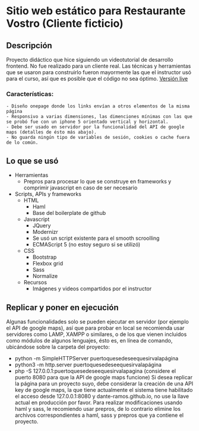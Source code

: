 # Sitio web estático para Restaurante Vostro (Cliente ficticio)
## Descripción
  Proyecto didáctico que hice siguiendo un videotutorial de desarrollo frontend. No fue realizado para un cliente real.
  Las técnicas y herramientas que se usaron para construirlo fueron mayormente las que el instructor usó para el curso, así que es posible que el código no sea óptimo.
  [Versión live](dante-ramos.github.io)
  ### Características:
    - Diseño onepage donde los links envían a otros elementos de la misma página
    - Responsivo a varias dimensiones, las dimenciones mínimas con las que se probó fue con un iphone 5 orientado vertical y horizontal.
    - Debe ser usado en servidor por la funcionalidad del API de google maps (detalles de ésto más abajo).
    - No guarda ningún tipo de variables de sesión, cookies o cache fuera de lo común.
## Lo que se usó
  - Herramientas
    - Prepros para procesar lo que se construye en frameworks y comprimir javascript en caso de ser necesario
  - Scripts, APIs y frameworks
    - HTML
      - Haml
      - Base del boilerplate de github
    - Javascript
      - JQuery
      - Modernizr
      - Se usó un script existente para el smooth scroolling
      - ECMAScript 5 (no estoy seguro si se utilizó)
    - CSS
      - Bootstrap
      - Flexbox grid
      - Sass
      - Normalize
    - Recursos
      - Imágenes y videos compartidos por el instructor
## Replicar y poner en ejecución
  Algunas funcionalidades solo se pueden ejecutar en servidor (por ejemplo el API de google maps), así que para probar en local se recomienda usar servidores como LAMP, XAMPP o similares, o de los que vienen incluidos como módulos de algunos lenguajes, ésto es, en línea de comando, ubicándose sobre la carpeta del proyecto:
  - python -m SimpleHTTPServer puertoquesedeseequesirvalapágina
  - python3 -m http.server puertoquesedeseequesirvalapágina
  - php -S 127.0.0.1:puertoquesedeseequesirvalapagina
  (considere el puerto 8080 para que la API de google maps funcione)
  Si desea replicar la página para un proyecto suyo, debe considerar la creación de una API key de google maps, la que tiene actualmente el sistema tiene habilitado el acceso desde 127.0.0.1:8080 y dante-ramos.github.io, no use la llave actual en producción por favor.
  Para realizar modificaciones usando haml y sass, le recomiendo usar prepros, de lo contrario elimine los archivos correspondientes a haml, sass y prepros que ya contiene el proyecto.
